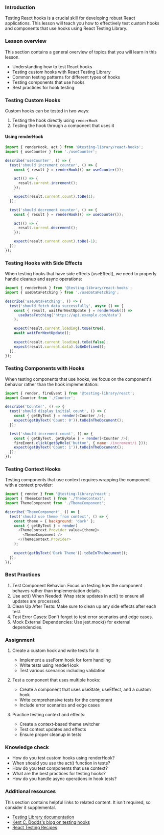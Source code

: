 ### Introduction

Testing React hooks is a crucial skill for developing robust React applications. This lesson will teach you how to effectively test custom hooks and components that use hooks using React Testing Library.

### Lesson overview

This section contains a general overview of topics that you will learn in this lesson.

- Understanding how to test React hooks
- Testing custom hooks with React Testing Library
- Common testing patterns for different types of hooks
- Testing components that use hooks
- Best practices for hook testing

### Testing Custom Hooks

Custom hooks can be tested in two ways:
1. Testing the hook directly using `renderHook`
2. Testing the hook through a component that uses it

#### Using renderHook

```javascript
import { renderHook, act } from '@testing-library/react-hooks';
import { useCounter } from './useCounter';

describe('useCounter', () => {
  test('should increment counter', () => {
    const { result } = renderHook(() => useCounter());

    act(() => {
      result.current.increment();
    });

    expect(result.current.count).toBe(1);
  });

  test('should decrement counter', () => {
    const { result } = renderHook(() => useCounter());

    act(() => {
      result.current.decrement();
    });

    expect(result.current.count).toBe(-1);
  });
});
```

### Testing Hooks with Side Effects

When testing hooks that have side effects (useEffect), we need to properly handle cleanup and async operations:

```javascript
import { renderHook } from '@testing-library/react-hooks';
import { useDataFetching } from './useDataFetching';

describe('useDataFetching', () => {
  test('should fetch data successfully', async () => {
    const { result, waitForNextUpdate } = renderHook(() => 
      useDataFetching('https://api.example.com/data')
    );

    expect(result.current.loading).toBe(true);
    await waitForNextUpdate();
    
    expect(result.current.loading).toBe(false);
    expect(result.current.data).toBeDefined();
  });
});
```

### Testing Components with Hooks

When testing components that use hooks, we focus on the component's behavior rather than the hook implementation:

```javascript
import { render, fireEvent } from '@testing-library/react';
import Counter from './Counter';

describe('Counter', () => {
  test('should display initial count', () => {
    const { getByText } = render(<Counter />);
    expect(getByText('Count: 0')).toBeInTheDocument();
  });

  test('should increment count', () => {
    const { getByText, getByRole } = render(<Counter />);
    fireEvent.click(getByRole('button', { name: /increment/i }));
    expect(getByText('Count: 1')).toBeInTheDocument();
  });
});
```

### Testing Context Hooks

Testing components that use context requires wrapping the component with a context provider:

```javascript
import { render } from '@testing-library/react';
import { ThemeContext } from './ThemeContext';
import ThemeComponent from './ThemeComponent';

describe('ThemeComponent', () => {
  test('should use theme from context', () => {
    const theme = { background: 'dark' };
    const { getByText } = render(
      <ThemeContext.Provider value={theme}>
        <ThemeComponent />
      </ThemeContext.Provider>
    );
    
    expect(getByText('Dark Theme')).toBeInTheDocument();
  });
});
```

### Best Practices

1. Test Component Behavior: Focus on testing how the component behaves rather than implementation details.
2. Use act() When Needed: Wrap state updates in act() to ensure all updates are processed.
3. Clean Up After Tests: Make sure to clean up any side effects after each test.
4. Test Error Cases: Don't forget to test error scenarios and edge cases.
5. Mock External Dependencies: Use jest.mock() for external dependencies.

### Assignment

<div class="lesson-content__panel" markdown="1">

1. Create a custom hook and write tests for it:
   - Implement a useForm hook for form handling
   - Write tests using renderHook
   - Test various scenarios including validation

2. Test a component that uses multiple hooks:
   - Create a component that uses useState, useEffect, and a custom hook
   - Write comprehensive tests for the component
   - Include error scenarios and edge cases

3. Practice testing context and effects:
   - Create a context-based theme switcher
   - Test context updates and effects
   - Ensure proper cleanup in tests

</div>

### Knowledge check

- How do you test custom hooks using renderHook?
- When should you use the act() function in tests?
- How do you test components that use context?
- What are the best practices for testing hooks?
- How do you handle async operations in hook tests?

### Additional resources

This section contains helpful links to related content. It isn't required, so consider it supplemental.

- [Testing Library documentation](https://testing-library.com/docs/react-testing-library/intro/)
- [Kent C. Dodds's blog on testing hooks](https://kentcdodds.com/blog/how-to-test-custom-react-hooks)
- [React Testing Recipes](https://react.dev/learn/testing)
